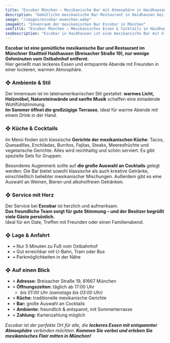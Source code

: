 ```yaml
---
title: "Escobar München – Mexikanische Bar mit Atmosphäre in Haidhausen"
description: "Gemütliche mexikanische Bar-Restaurant in Haidhausen bei Ostbahnhof. Escobar bietet leckeres Essen, Cocktails, Terrasse und entspannte Stimmung."
image: "/images/escobar-muenchen.webp"
imageAlt: "Innenraum der mexikanischen Bar Escobar in München"
seoTitle: "Escobar München – Mexikanisches Essen & Cocktails in Haidhausen"
seoDescription: "Escobar in Haidhausen ist eine mexikanische Bar mit klassischer Küche, kreativen Cocktails, freundlichem Service und warmer Atmosphäre nahe Ostbahnhof."
---
```


**Escobar ist eine gemütliche mexikanische Bar und Restaurant im Münchner Stadtteil Haidhausen (Breisacher Straße 19), nur wenige Gehminuten vom Ostbahnhof entfernt.**  
Hier genießt man leckeres Essen und entspannte Abende mit Freunden in einer lockeren, warmen Atmosphäre.

### ❖ Ambiente & Stil

Der Innenraum ist im lateinamerikanischen Stil gestaltet: **warmes Licht, Holzmöbel, Natursteinwände und sanfte Musik** schaffen eine einladende Wohlfühlstimmung.  
**Im Sommer öffnet die großzügige Terrasse**, ideal für warme Abende mit einem Drink in der Hand.

### ❖ Küche & Cocktails

Im Menü finden sich klassische **Gerichte der mexikanischen Küche**: Tacos, Quesadillas, Enchiladas, Burritos, Fajitas, Steaks, Meeresfrüchte und vegetarische Gerichte. Alles wird reichhaltig und schön serviert. Es gibt spezielle Sets für Gruppen.  

Besonderes Augenmerk sollte auf **die große Auswahl an Cocktails** gelegt werden: Die Bar bietet sowohl klassische als auch kreative Getränke, einschließlich beliebter mexikanischer Mischungen. Außerdem gibt es eine Auswahl an Weinen, Bieren und alkoholfreien Getränken.

### ❖ Service mit Herz

Der Service bei **Escobar** ist herzlich und aufmerksam.  
**Das freundliche Team sorgt für gute Stimmung – und der Besitzer begrüßt viele Gäste persönlich.**  
Ideal für ein Date, Treffen mit Freunden oder einen Familienabend.

### ❖ Lage & Anfahrt

- • Nur 5 Minuten zu Fuß vom Ostbahnhof  
- • Gut erreichbar mit U-Bahn, Tram oder Bus  
- • Parkmöglichkeiten in der Nähe  

### ❖ Auf einen Blick

- ⌖ **Adresse:** Breisacher Straße 19, 81667 München  
- ⌖ **Öffnungszeiten:** täglich ab 17:00 Uhr  
  - _bis 01:00 Uhr (samstags bis 03:00 Uhr)_  
- ⌖ **Küche:** traditionelle mexikanische Gerichte  
- ⌖ **Bar:** große Auswahl an Cocktails  
- ⌖ **Ambiente:** freundlich & entspannt, mit Sommerterrasse  
- ⌖ **Zahlung:** Kartenzahlung möglich  

_Escobar ist der perfekte Ort für alle, die **leckeres Essen mit entspannter Atmosphäre** verbinden möchten. **Kommen Sie vorbei und erleben Sie mexikanisches Flair mitten in München!**_
